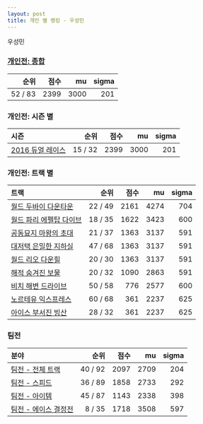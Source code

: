 ```yaml
---
layout: post
title: 개인 별 랭킹 - 우성민
---
```


우성민

### [개인전: 종합](../singles-full)

| 순위 | 점수 | mu | sigma |
|---:|---:|---:|---:|
| 52 / 83 | 2399 | 3000 | 201 |

### 개인전: 시즌 별

| 시즌 | 순위 | 점수 | mu | sigma |
|:---|---:|---:|---:|---:|
| [2016 듀얼 레이스](../s2016_1) | 15 / 32 | 2399 | 3000 | 201 |

### 개인전: 트랙 별

| 트랙 | 순위 | 점수 | mu | sigma |
|:---|---:|---:|---:|---:|
| [월드 두바이 다운타운](../dubai) | 22 / 49 | 2161 | 4274 | 704 |
| [월드 파리 에펠탑 다이브](../eifel) | 18 / 35 | 1622 | 3423 | 600 |
| [공동묘지 마왕의 초대](../mawang) | 21 / 37 | 1363 | 3137 | 591 |
| [대저택 은밀한 지하실](../jeotaek) | 47 / 68 | 1363 | 3137 | 591 |
| [월드 리오 다운힐](../rio) | 20 / 30 | 1363 | 3137 | 591 |
| [해적 숨겨진 보물](../haesumbo) | 20 / 32 | 1090 | 2863 | 591 |
| [비치 해변 드라이브](../haebyun) | 50 / 58 | 776 | 2577 | 600 |
| [노르테유 익스프레스](../noex) | 60 / 68 | 361 | 2237 | 625 |
| [아이스 부서진 빙산](../boobing) | 28 / 32 | 361 | 2237 | 625 |

### 팀전

| 분야 | 순위 | 점수 | mu | sigma |
|:---|---:|---:|---:|---:|
| [팀전 - 전체 트랙](../team-full) | 40 / 92 | 2097 | 2709 | 204 |
| [팀전 - 스피드](../team-speed) | 36 / 89 | 1858 | 2733 | 292 |
| [팀전 - 아이템](../team-item) | 45 / 87 | 1143 | 2338 | 398 |
| [팀전 - 에이스 결정전](../team-ace) | 8 / 35 | 1718 | 3508 | 597 |
